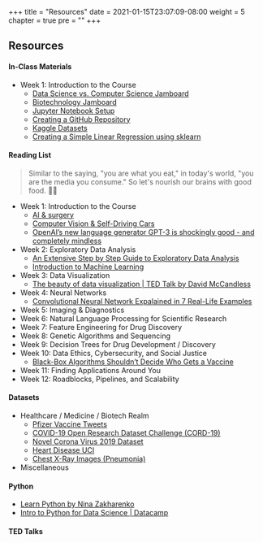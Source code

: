 +++
title = "Resources"
date = 2021-01-15T23:07:09-08:00
weight = 5
chapter = true
pre = "<b></b>"
+++

## Resources

#### In-Class Materials
- Week 1: Introduction to the Course
  - [Data Science vs. Computer Science Jamboard](https://jamboard.google.com/d/1ntpj-70ocjw3SVeuf7Vvx8R5nF-UqybJMj3N4g3amKU/edit?usp=sharing)
  - [Biotechnology Jamboard](https://jamboard.google.com/d/17jsniEhMqjAtsPK9wkL8No7C2DRd3lxUcwLJoGwkZc8/edit?usp=sharing)
  - [Jupyter Notebook Setup](https://jupyter.readthedocs.io/en/latest/install/notebook-classic.html)
  - [Creating a GitHub Repository](https://docs.github.com/en/github/getting-started-with-github/create-a-repo)
  - [Kaggle Datasets](https://www.kaggle.com/datasets)
  - [Creating a Simple Linear Regression using sklearn](https://www.geeksforgeeks.org/python-linear-regression-using-sklearn/)


#### Reading List

> Similar to the saying, "you are what you eat," in today's world, "you are the media you consume." So let's nourish our brains with good food. 🍴🧠

- Week 1: Introduction to the Course
  - [AI & surgery](https://towardsdatascience.com/artificial-intelligence-surgery-and-trust-7c3a4a0c0c40)
  - [Computer Vision & Self-Driving Cars](https://towardsdatascience.com/how-do-self-driving-cars-see-13054aee2503)
  - [OpenAI’s new language generator GPT-3 is shockingly good - and completely mindless](https://www.technologyreview.com/2020/07/20/1005454/openai-machine-learning-language-generator-gpt-3-nlp/)
- Week 2: Exploratory Data Analysis
  - [An Extensive Step by Step Guide to Exploratory Data Analysis](https://towardsdatascience.com/an-extensive-guide-to-exploratory-data-analysis-ddd99a03199e)
  - [Introduction to Machine Learning](https://www.digitalocean.com/community/tutorials/an-introduction-to-machine-learning)
- Week 3: Data Visualization
  - [The beauty of data visualization | TED Talk by David McCandless](https://youtu.be/5Zg-C8AAIGg)
- Week 4: Neural Networks
  - [Convolutional Neural Network Expalained in 7 Real-Life Examples](https://medium.com/swlh/convolutional-neural-network-expalained-in-7-real-life-examples-6015a64f9d2a)
- Week 5: Imaging & Diagnostics
- Week 6: Natural Language Processing for Scientific Research
- Week 7: Feature Engineering for Drug Discovery
- Week 8: Genetic Algorithms and Sequencing
- Week 9: Decision Trees for Drug Development / Discovery
- Week 10: Data Ethics, Cybersecurity, and Social Justice
  - [Black-Box Algorithms Shouldn’t Decide Who Gets a Vaccine](https://onezero.medium.com/black-box-algorithms-shouldnt-decide-who-gets-a-vaccine-492be4bbae3c)
- Week 11: Finding Applications Around You
- Week 12: Roadblocks, Pipelines, and Scalability
#### Datasets

- Healthcare / Medicine / Biotech Realm
  - [Pfizer Vaccine Tweets](https://www.kaggle.com/gpreda/pfizer-vaccine-tweets)
  - [COVID-19 Open Research Dataset Challenge (CORD-19)](https://www.kaggle.com/allen-institute-for-ai/CORD-19-research-challenge)
  - [Novel Corona Virus 2019 Dataset](https://www.kaggle.com/sudalairajkumar/novel-corona-virus-2019-dataset)
  - [Heart Disease UCI](https://www.kaggle.com/ronitf/heart-disease-uci)
  - [Chest X-Ray Images (Pneumonia)](https://www.kaggle.com/paultimothymooney/chest-xray-pneumonia)
- Miscellaneous

#### Python

- [Learn Python by Nina Zakharenko](https://www.learnpython.dev/01-introduction/)
- [Intro to Python for Data Science | Datacamp](https://campus.datacamp.com/courses/intro-to-python-for-data-science/chapter-1-python-basics?ex=1)

#### TED Talks

